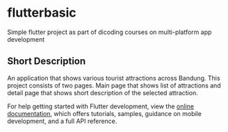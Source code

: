 # flutterbasic

Simple flutter project as part of dicoding courses on multi-platform app development

## Short Description

An application that shows various tourist attractions across Bandung.
This project consists of two pages. Main page that shows list of attractions and detail page that shows short description of the selected attraction.

For help getting started with Flutter development, view the
[online documentation](https://docs.flutter.dev/), which offers tutorials,
samples, guidance on mobile development, and a full API reference.
